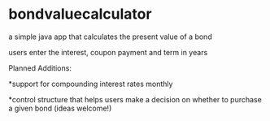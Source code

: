 bondvaluecalculator
===================

a simple java app that calculates the present value of a bond

users enter the interest, coupon payment and term in years

Planned Additions:

*support for compounding interest rates monthly

*control structure that helps users make a decision on whether to purchase a given bond (ideas welcome!)
